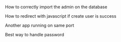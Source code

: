 How to correctly import the admin on the database

How to redirect with javascript if create user is success

Another app running on same port

Best way to handle password


